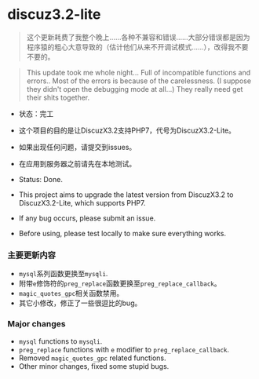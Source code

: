 # discuz3.2-lite


> 这个更新耗费了我整个晚上……各种不兼容和错误……大部分错误都是因为程序猿的粗心大意导致的（估计他们从来不开调试模式……），改得我不要不要的。

> This update took me whole night... Full of incompatible functions and errors.. 
> Most of the errors is because of the carelessness. (I suppose they didn't open the debugging mode at all...)
> They really need get their shits together.


- 状态：完工
- 这个项目的目的是让DiscuzX3.2支持PHP7，代号为DiscuzX3.2-Lite。
- 如果出现任何问题，请提交到issues。
- 在应用到服务器之前请先在本地测试。

- Status: Done.
- This project aims to upgrade the latest version from DiscuzX3.2 to DiscuzX3.2-Lite, which supports PHP7.
- If any bug occurs, please submit an issue.
- Before using, please test locally to make sure everything works.


### 主要更新内容
- `mysql`系列函数更换至`mysqli`.
- 附带`e`修饰符的`preg_replace`函数更换至`preg_replace_callback`。
- `magic_quotes_gpc`相关函数禁用。
- 其它小修改，修正了一些很逗比的bug。

### Major changes
- `mysql` functions to `mysqli`.
- `preg_replace` functions with `e` modifier to `preg_replace_callback`.
- Removed `magic_quotes_gpc` related functions.
- Other minor changes, fixed some stupid bugs.